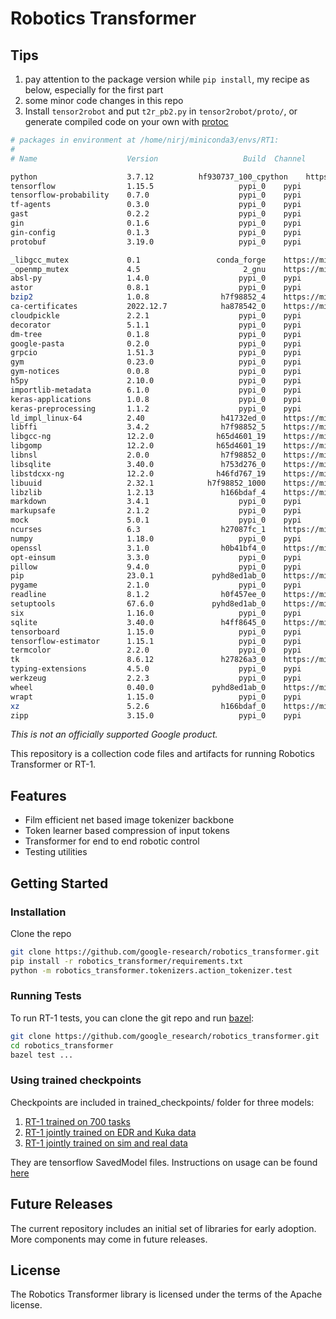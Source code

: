 # Robotics Transformer

## Tips

1. pay attention to the package version while `pip install`, my recipe as below, especially for the first part
2. some minor code changes in this repo
3. Install `tensor2robot` and put `t2r_pb2.py` in `tensor2robot/proto/`, or generate compiled code on your own with [protoc](https://protobuf.dev/reference/python/python-generated/)


```bash
# packages in environment at /home/nirj/miniconda3/envs/RT1:
#
# Name                    Version                   Build  Channel

python                    3.7.12          hf930737_100_cpython    https://mirrors.tuna.tsinghua.edu.cn/anaconda/cloud/conda-forge
tensorflow                1.15.5                   pypi_0    pypi
tensorflow-probability    0.7.0                    pypi_0    pypi
tf-agents                 0.3.0                    pypi_0    pypi
gast                      0.2.2                    pypi_0    pypi
gin                       0.1.6                    pypi_0    pypi
gin-config                0.1.3                    pypi_0    pypi
protobuf                  3.19.0                   pypi_0    pypi

_libgcc_mutex             0.1                 conda_forge    https://mirrors.tuna.tsinghua.edu.cn/anaconda/cloud/conda-forge
_openmp_mutex             4.5                       2_gnu    https://mirrors.tuna.tsinghua.edu.cn/anaconda/cloud/conda-forge
absl-py                   1.4.0                    pypi_0    pypi
astor                     0.8.1                    pypi_0    pypi
bzip2                     1.0.8                h7f98852_4    https://mirrors.tuna.tsinghua.edu.cn/anaconda/cloud/conda-forge
ca-certificates           2022.12.7            ha878542_0    https://mirrors.tuna.tsinghua.edu.cn/anaconda/cloud/conda-forge
cloudpickle               2.2.1                    pypi_0    pypi
decorator                 5.1.1                    pypi_0    pypi
dm-tree                   0.1.8                    pypi_0    pypi
google-pasta              0.2.0                    pypi_0    pypi
grpcio                    1.51.3                   pypi_0    pypi
gym                       0.23.0                   pypi_0    pypi
gym-notices               0.0.8                    pypi_0    pypi
h5py                      2.10.0                   pypi_0    pypi
importlib-metadata        6.1.0                    pypi_0    pypi
keras-applications        1.0.8                    pypi_0    pypi
keras-preprocessing       1.1.2                    pypi_0    pypi
ld_impl_linux-64          2.40                 h41732ed_0    https://mirrors.tuna.tsinghua.edu.cn/anaconda/cloud/conda-forge
libffi                    3.4.2                h7f98852_5    https://mirrors.tuna.tsinghua.edu.cn/anaconda/cloud/conda-forge
libgcc-ng                 12.2.0              h65d4601_19    https://mirrors.tuna.tsinghua.edu.cn/anaconda/cloud/conda-forge
libgomp                   12.2.0              h65d4601_19    https://mirrors.tuna.tsinghua.edu.cn/anaconda/cloud/conda-forge
libnsl                    2.0.0                h7f98852_0    https://mirrors.tuna.tsinghua.edu.cn/anaconda/cloud/conda-forge
libsqlite                 3.40.0               h753d276_0    https://mirrors.tuna.tsinghua.edu.cn/anaconda/cloud/conda-forge
libstdcxx-ng              12.2.0              h46fd767_19    https://mirrors.tuna.tsinghua.edu.cn/anaconda/cloud/conda-forge
libuuid                   2.32.1            h7f98852_1000    https://mirrors.tuna.tsinghua.edu.cn/anaconda/cloud/conda-forge
libzlib                   1.2.13               h166bdaf_4    https://mirrors.tuna.tsinghua.edu.cn/anaconda/cloud/conda-forge
markdown                  3.4.1                    pypi_0    pypi
markupsafe                2.1.2                    pypi_0    pypi
mock                      5.0.1                    pypi_0    pypi
ncurses                   6.3                  h27087fc_1    https://mirrors.tuna.tsinghua.edu.cn/anaconda/cloud/conda-forge
numpy                     1.18.0                   pypi_0    pypi
openssl                   3.1.0                h0b41bf4_0    https://mirrors.tuna.tsinghua.edu.cn/anaconda/cloud/conda-forge
opt-einsum                3.3.0                    pypi_0    pypi
pillow                    9.4.0                    pypi_0    pypi
pip                       23.0.1             pyhd8ed1ab_0    https://mirrors.tuna.tsinghua.edu.cn/anaconda/cloud/conda-forge
pygame                    2.1.0                    pypi_0    pypi
readline                  8.1.2                h0f457ee_0    https://mirrors.tuna.tsinghua.edu.cn/anaconda/cloud/conda-forge
setuptools                67.6.0             pyhd8ed1ab_0    https://mirrors.tuna.tsinghua.edu.cn/anaconda/cloud/conda-forge
six                       1.16.0                   pypi_0    pypi
sqlite                    3.40.0               h4ff8645_0    https://mirrors.tuna.tsinghua.edu.cn/anaconda/cloud/conda-forge
tensorboard               1.15.0                   pypi_0    pypi
tensorflow-estimator      1.15.1                   pypi_0    pypi
termcolor                 2.2.0                    pypi_0    pypi
tk                        8.6.12               h27826a3_0    https://mirrors.tuna.tsinghua.edu.cn/anaconda/cloud/conda-forge
typing-extensions         4.5.0                    pypi_0    pypi
werkzeug                  2.2.3                    pypi_0    pypi
wheel                     0.40.0             pyhd8ed1ab_0    https://mirrors.tuna.tsinghua.edu.cn/anaconda/cloud/conda-forge
wrapt                     1.15.0                   pypi_0    pypi
xz                        5.2.6                h166bdaf_0    https://mirrors.tuna.tsinghua.edu.cn/anaconda/cloud/conda-forge
zipp                      3.15.0                   pypi_0    pypi

```

*This is not an officially supported Google product.*


This repository is a collection code files and artifacts for running
Robotics Transformer or RT-1.

## Features

* Film efficient net based image tokenizer backbone
* Token learner based compression of input tokens
* Transformer for end to end robotic control
* Testing utilities

## Getting Started

### Installation
Clone the repo
```bash
git clone https://github.com/google-research/robotics_transformer.git
pip install -r robotics_transformer/requirements.txt
python -m robotics_transformer.tokenizers.action_tokenizer.test
```

### Running Tests

To run RT-1 tests, you can clone the git repo and run
[bazel](https://bazel.build/):

```bash
git clone https://github.com/google_research/robotics_transformer.git
cd robotics_transformer
bazel test ...
```

### Using trained checkpoints
Checkpoints are included in trained_checkpoints/ folder for three models:
1. [RT-1 trained on 700 tasks](trained_checkpoints/rt1main)
2. [RT-1 jointly trained on EDR and Kuka data](trained_checkpoints/rt1multirobot)
3. [RT-1 jointly trained on sim and real data](trained_checkpoints/rt1simreal)

They are tensorflow SavedModel files. Instructions on usage can be found [here](https://www.tensorflow.org/guide/saved_model)


## Future Releases

The current repository includes an initial set of libraries for early adoption.
More components may come in future releases.

## License

The Robotics Transformer library is licensed under the terms of the Apache
license.
